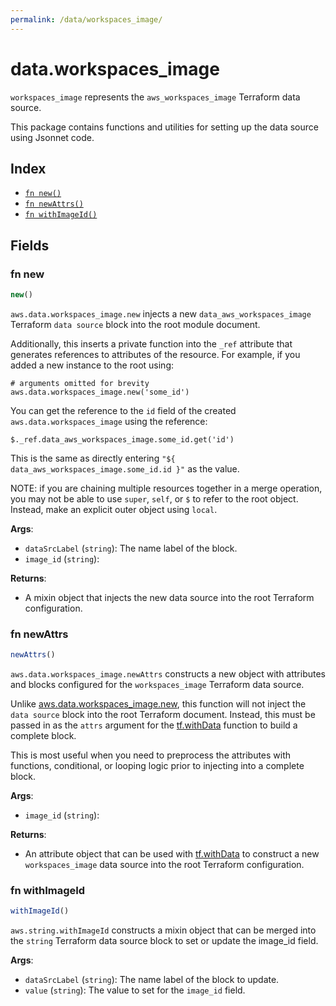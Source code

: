 ```yaml
---
permalink: /data/workspaces_image/
---
```


# data.workspaces_image

`workspaces_image` represents the `aws_workspaces_image` Terraform data source.



This package contains functions and utilities for setting up the data source using Jsonnet code.


## Index

* [`fn new()`](#fn-new)
* [`fn newAttrs()`](#fn-newattrs)
* [`fn withImageId()`](#fn-withimageid)

## Fields

### fn new

```ts
new()
```


`aws.data.workspaces_image.new` injects a new `data_aws_workspaces_image` Terraform `data source`
block into the root module document.

Additionally, this inserts a private function into the `_ref` attribute that generates references to attributes of the
resource. For example, if you added a new instance to the root using:

    # arguments omitted for brevity
    aws.data.workspaces_image.new('some_id')

You can get the reference to the `id` field of the created `aws.data.workspaces_image` using the reference:

    $._ref.data_aws_workspaces_image.some_id.get('id')

This is the same as directly entering `"${ data_aws_workspaces_image.some_id.id }"` as the value.

NOTE: if you are chaining multiple resources together in a merge operation, you may not be able to use `super`, `self`,
or `$` to refer to the root object. Instead, make an explicit outer object using `local`.

**Args**:
  - `dataSrcLabel` (`string`): The name label of the block.
  - `image_id` (`string`): 

**Returns**:
- A mixin object that injects the new data source into the root Terraform configuration.


### fn newAttrs

```ts
newAttrs()
```


`aws.data.workspaces_image.newAttrs` constructs a new object with attributes and blocks configured for the `workspaces_image`
Terraform data source.

Unlike [aws.data.workspaces_image.new](#fn-workspacesimagenew), this function will not inject the `data source`
block into the root Terraform document. Instead, this must be passed in as the `attrs` argument for the
[tf.withData](https://github.com/tf-libsonnet/core/tree/main/docs#fn-withdata) function to build a complete block.

This is most useful when you need to preprocess the attributes with functions, conditional, or looping logic prior to
injecting into a complete block.

**Args**:
  - `image_id` (`string`): 

**Returns**:
  - An attribute object that can be used with [tf.withData](https://github.com/tf-libsonnet/core/tree/main/docs#fn-withdata) to construct a new `workspaces_image` data source into the root Terraform configuration.


### fn withImageId

```ts
withImageId()
```

`aws.string.withImageId` constructs a mixin object that can be merged into the `string`
Terraform data source block to set or update the image_id field.



**Args**:
  - `dataSrcLabel` (`string`): The name label of the block to update.
  - `value` (`string`): The value to set for the `image_id` field.

